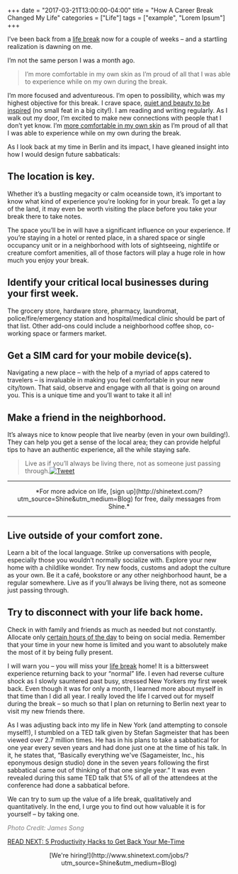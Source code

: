 +++
  date = "2017-03-21T13:00:00-04:00"
  title = "How A Career Break Changed My Life"
  categories = ["Life"]
  tags = ["example", "Lorem Ipsum"]
+++



<span class="dropcap">I</span>’ve been back from a [life break](http://advice.shinetext.com/articles/taking-a-life-break-to-get-unstuck/?utm_source=Shine&utm_medium=Blog) now for a couple of weeks – and a startling realization is dawning on me.

I’m not the same person I was a month ago.

> I’m more comfortable in my own skin as I’m proud of all that I was able to experience while on my own during the break.

I’m more focused and adventureous. I’m open to possibility, which was my highest objective for this break. I crave space, [quiet and beauty to be inspired](http://advice.shinetext.com/articles/shine-squad-feature-ninas-4-tips-to-slow-down-and-enjoy-life/?utm_source=Shine&utm_medium=Blog) (no small feat in a big city!). I am reading and writing regularly. As I walk out my door, I’m excited to make new connections with people that I don’t yet know. I’m [more comfortable in my own skin](http://advice.shinetext.com/articles/your-self-consciousness-is-killing-your-creativity/?utm_source=Shine&utm_medium=Blog) as I’m proud of all that I was able to experience while on my own during the break.

As I look back at my time in Berlin and its impact, I have gleaned insight into how I would design future sabbaticals:

## The location is key. 
Whether it’s a bustling megacity or calm oceanside town, it’s important to know what kind of experience you’re looking for in your break. To get a lay of the land, it may even be worth visiting the place before you take your break there to take notes.

The space you’ll be in will have a significant influence on your experience. If you’re staying in a hotel or rented place, in a shared space or single occupancy unit or in a neighborhood with lots of sightseeing, nightlife or creature comfort amenities, all of those factors will play a huge role in how much you enjoy your break.

## Identify your critical local businesses during your first week. 
The grocery store, hardware store, pharmacy, laundromat, police/fire/emergency station and hospital/medical clinic should be part of that list. Other add-ons could include a neighborhood coffee shop, co-working space or farmers market.


## Get a SIM card for your mobile device(s). 
Navigating a new place – with the help of a myriad of apps catered to travelers – is invaluable in making you feel comfortable in your new city/town. That said, observe and engage with all that is going on around you. This is a unique time and you’ll want to take it all in!


## Make a friend in the neighborhood. 
It’s always nice to know people that live nearby (even in your own building!). They can help you get a sense of the local area; they can provide helpful tips to have an authentic experience, all the while staying safe.

> Live as if you’ll always be living there, not as someone just passing through.<a href="http://ctt.ec/7YBea"><img src="//images.contentful.com/awpxl2koull4/6LvAGoJrjOEwQY86uMuS6q/4b6c5fd47467193f78e2dda0ef592d60/Twitter_Logo_Blue.png?h=42" alt="Tweet "></a>


---

<center> *For more advice on life, [sign up](http://shinetext.com/?utm_source=Shine&utm_medium=Blog) for free, daily messages from Shine.* </center>

---



## Live outside of your comfort zone. 
Learn a bit of the local language. Strike up conversations with people, especially those you wouldn’t normally socialize with. Explore your new home with a childlike wonder. Try new foods, customs and adopt the culture as your own. Be it a café, bookstore or any other neighborhood haunt, be a regular somewhere. Live as if you’ll always be living there, not as someone just passing through.

## Try to disconnect with your life back home. 
Check in with family and friends as much as needed but not constantly. Allocate only [certain hours of the day](http://advice.shinetext.com/articles/the-great-possibility-of-an-unstructured-day/?utm_source=Shine&utm_medium=Blog) to being on social media. Remember that your time in your new home is limited and you want to absolutely make the most of it by being fully present.

I will warn you – you will miss your [life break](http://advice.shinetext.com/articles/taking-a-life-break-to-get-unstuck/?utm_source=Shine&utm_medium=Blog) home! It is a bittersweet experience returning back to your “normal” life. I even had reverse culture shock as I slowly sauntered past busy, stressed New Yorkers my first week back. Even though it was for only a month, I learned more about myself in that time than I did all year. I really loved the life I carved out for myself during the break – so much so that I plan on returning to Berlin next year to visit my new friends there.

As I was adjusting back into my life in New York (and attempting to console myself!), I stumbled on a TED talk given by Stefan Sagmeister that has been viewed over 2.7 million times. He has in his plans to take a sabbatical for one year every seven years and had done just one at the time of his talk. In it, he states that, “Basically everything we've (Sagameister, Inc., his eponymous design studio) done in the seven years following the first sabbatical came out of thinking of that one single year.” It was even revealed during this same TED talk that 5% of all of the attendees at the conference had done a sabbatical before.

We can try to sum up the value of a life break, qualitatively and quantitatively. In the end, I urge you to find out how valuable it is for yourself – by taking one.


<font color="#808080">*Photo Credit: James Song*</font>

[READ NEXT: 5 Productivity Hacks to Get Back Your Me-Time](http://advice.shinetext.com/articles/productivity-hacks-to-get-your-me-time-back/?utm_source=Shine&utm_medium=Blog)

<center> [We're hiring!](http://www.shinetext.com/jobs/?utm_source=Shine&utm_medium=Blog) </center> 

<div class="pubexchange_module" id="pubexchange_below_content" data-pubexchange-module-id="2323"></div>

<script>(function(w, d, s, id) {
  w.PUBX=w.PUBX || {pub: "shine_text", discover: false, lazy: true};
  var js, pjs = d.getElementsByTagName(s)[0];
  if (d.getElementById(id)) return;
  js = d.createElement(s); js.id = id; js.async = true;
  js.src = "//main.pubexchange.com/loader.min.js";
  pjs.parentNode.insertBefore(js, pjs);
}(window, document, "script", "pubexchange-jssdk"));</script>

